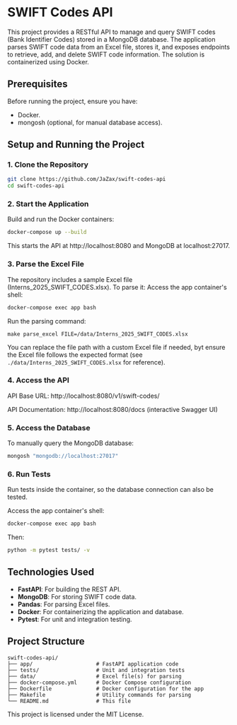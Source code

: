 # SWIFT Codes API
This project provides a RESTful API to manage and query SWIFT codes (Bank Identifier Codes) stored in a MongoDB database. The application parses SWIFT code data from an Excel file, stores it, and exposes endpoints to retrieve, add, and delete SWIFT code information. The solution is containerized using Docker.

## Prerequisites
Before running the project, ensure you have:
* Docker.
* mongosh (optional, for manual database access).

## Setup and Running the Project

### 1. **Clone the Repository**
```bash
git clone https://github.com/JaZax/swift-codes-api
cd swift-codes-api
```

### 2. **Start the Application**

Build and run the Docker containers:
```bash
docker-compose up --build
```
This starts the API at http://localhost:8080 and MongoDB at localhost:27017.

### 3. **Parse the Excel File**

The repository includes a sample Excel file (Interns_2025_SWIFT_CODES.xlsx). To parse it:
Access the app container's shell:
```bash
docker-compose exec app bash
```
Run the parsing command:
```
make parse_excel FILE=/data/Interns_2025_SWIFT_CODES.xlsx
```
You can replace the file path with a custom Excel file if needed, byt ensure the Excel file follows the expected format (see ```./data/Interns_2025_SWIFT_CODES.xlsx``` for reference).

### 4. **Access the API**

API Base URL: http://localhost:8080/v1/swift-codes/

API Documentation: http://localhost:8080/docs (interactive Swagger UI)

### 5. **Access the Database**

To manually query the MongoDB database:
```bash
mongosh "mongodb://localhost:27017"
```

###  6. **Run Tests**

Run tests inside the container, so the database connection can also be tested.

Access the app container's shell:
```bash
docker-compose exec app bash
```
Then:
```bash
python -m pytest tests/ -v
```

## Technologies Used

* **FastAPI**: For building the REST API.
* **MongoDB**: For storing SWIFT code data.
* **Pandas**: For parsing Excel files.
* **Docker**: For containerizing the application and database.
* **Pytest**: For unit and integration testing.

## Project Structure

```
swift-codes-api/
├── app/                    # FastAPI application code
├── tests/                  # Unit and integration tests
├── data/                   # Excel file(s) for parsing
├── docker-compose.yml      # Docker Compose configuration
├── Dockerfile              # Docker configuration for the app
├── Makefile                # Utility commands for parsing
└── README.md               # This file
```

This project is licensed under the MIT License.

